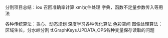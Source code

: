 



分割项目总结：iou 召回准确率计算   xml文件处理    字典，函数不定量参数传入等用法


各种传统算法：贪心、动态规划
深度学习各种优化算法
色彩空间
图像处理算法：区域生长，分水岭分割
 tf.GraphKeys.UPDATA_OPS各种变量保存读取的问题
 
<!--stackedit_data:
eyJoaXN0b3J5IjpbMjg3NDc3MDI1LDE1NzExMTUwOTUsMTA2Nj
k3MjE1Ml19
-->